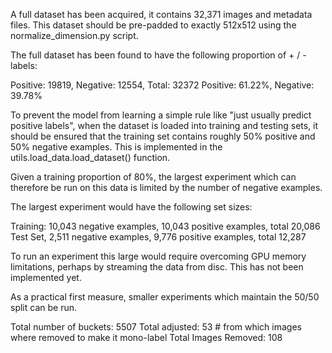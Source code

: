 A full dataset has been acquired, it contains 32,371 images and metadata files.
This dataset should be pre-padded to exactly 512x512 using the normalize_dimension.py
script. 

The full dataset has been found to have the following proportion of + / - labels:

Positive: 19819, Negative: 12554, Total: 32372
Positive: 61.22%, Negative: 39.78%

To prevent the model from learning a simple rule like "just usually predict positive
labels", when the dataset is loaded into training and testing sets, it should
be ensured that the training set contains roughly 50% positive and 50% negative
examples. This is implemented in the utils.load_data.load_dataset() function.

Given a training proportion of 80%, the largest experiment which can therefore 
be run on this data is limited by the number of negative examples.

The largest experiment would have the following set sizes:

Training: 10,043 negative examples, 10,043 positive examples, total 20,086
Test Set, 2,511 negative examples, 9,776 positive examples, total 12,287

To run an experiment this large would require overcoming GPU memory limitations,
perhaps by streaming the data from disc. This has not been implemented yet.

As a practical first measure, smaller experiments which maintain the 50/50 split
can be run.

Total number of buckets: 5507
Total adjusted: 53 # from which images where removed to make it mono-label
Total Images Removed: 108

